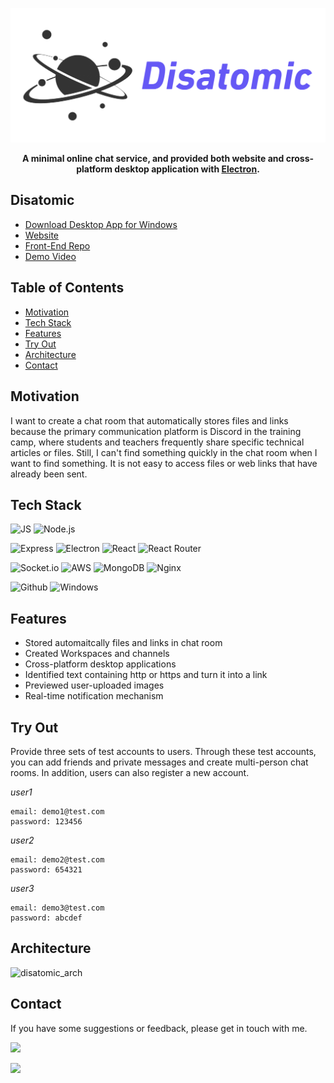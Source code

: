 ![Logo](./public/Disatomic_Logo.png)
**<p align="center">A minimal online chat service, and provided both website and cross-platform desktop application with <a href="https://www.electronjs.org/">Electron</a>.</p>**

## Disatomic
- [Download Desktop App for Windows](https://github.com/HackHow/Disatomic-server/releases/tag/v1.0.0)
- [Website](https://dis4tomic.com)
- [Front-End Repo](https://github.com/HackHow/Disatomic-React)
- [Demo Video](https://drive.google.com/file/d/1x9eUrFunTPjnNZyUa8nAw0Lkrj1JphJY/view)

## Table of Contents

- [Motivation](https://github.com/HackHow/Disatomic-server/tree/develop#Motivation)
- [Tech Stack](https://github.com/HackHow/Disatomic-server/tree/develop#Tech-Stack)
- [Features](https://github.com/HackHow/Disatomic-server/tree/develop#Features)
- [Try Out](https://github.com/HackHow/Disatomic-server/tree/develop#Try-Out)
- [Architecture](https://github.com/HackHow/Disatomic-server/tree/develop#Architecture)
- [Contact](https://github.com/HackHow/Disatomic-server/tree/develop#Contact)

## Motivation

I want to create a chat room that automatically stores files and links because the primary communication platform is Discord in the training camp, where students and teachers frequently share specific technical articles or files. Still, I can't find something quickly in the chat room when I want to find something. It is not easy to access files or web links that have already been sent.

## Tech Stack
![JS](https://img.shields.io/badge/JavaScript-323330?style=for-the-badge&logo=javascript&logoColor=F7DF1E)
![Node.js](https://img.shields.io/badge/Node.js-339933?style=for-the-badge&logo=nodedotjs&logoColor=white)

![Express](https://img.shields.io/badge/Express.js-000000?style=for-the-badge&logo=express&logoColor=white)
![Electron](https://img.shields.io/badge/Electron-2B2E3A?style=for-the-badge&logo=electron&logoColor=9FEAF9)
![React](https://img.shields.io/badge/React-20232A?style=for-the-badge&logo=react&logoColor=61DAFB)
![React Router](https://img.shields.io/badge/React_Router-CA4245?style=for-the-badge&logo=react-router&logoColor=white)


![Socket.io](https://img.shields.io/badge/Socket.io-010101?&style=for-the-badge&logo=Socket.io&logoColor=white)
![AWS](https://img.shields.io/badge/Amazon_AWS-FF9900?style=for-the-badge&logo=amazonaws&logoColor=white)
![MongoDB](https://img.shields.io/badge/MongoDB-4EA94B?style=for-the-badge&logo=mongodb&logoColor=white)
![Nginx](https://img.shields.io/badge/Nginx-009639?style=for-the-badge&logo=nginx&logoColor=white)

![Github](https://img.shields.io/badge/GitHub-100000?style=for-the-badge&logo=github&logoColor=white)
![Windows](https://img.shields.io/badge/Windows-0078D6?style=for-the-badge&logo=windows&logoColor=white)

## Features

- Stored automaitcally files and links in chat room
- Created Workspaces and channels
- Cross-platform desktop applications
- Identified text containing http or https and turn it into a link
- Previewed user-uploaded images
- Real-time notification mechanism

## Try Out

Provide three sets of test accounts to users. Through these test accounts, you can add friends and private messages and create multi-person chat rooms. In addition, users can also register a new account.

_user1_

```
email: demo1@test.com
password: 123456
```

_user2_

```
email: demo2@test.com
password: 654321
```

_user3_

```
email: demo3@test.com
password: abcdef
```

## Architecture

![disatomic_arch](https://user-images.githubusercontent.com/56557271/207245146-efb2f7e1-2af7-4c79-aed9-f24ad822ded3.png)

## Contact
If you have some suggestions or feedback, please get in touch with me.

<a href="mailto:howardshen2306@gmail.com" ref="nofollow"><img src="https://img.shields.io/badge/Gmail-D14836?style=for-the-badge&logo=gmail&logoColor=white" /></a>

<a href="https://www.linkedin.com/in/howardshen23/" rel="nofollow"><img src="https://img.shields.io/badge/LinkedIn-0077B5?style=for-the-badge&logo=linkedin&logoColor=white" /></a>
